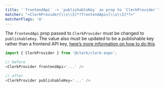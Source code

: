 ```yaml
---
title: '`frontendApi` -> `publishableKey` as prop to `ClerkProvider`'
matcher: "<ClerkProvider[\\s\\S]*?frontendApi=[\\s\\S]*?>"
matcherFlags: 'm'
---
```


The `frontendApi` prop passed to `ClerkProvider` must be changed to `publishableKey`. The value also must be updated to be a publishable key rather than a frontend API key, [here’s more information on how to do this](TODO)

```js
import { ClerkProvider } from '@clerk/clerk-expo';

// before
<ClerkProvider frontendApi='...' />

// after
<ClerkProvider publishableKey='...' />
```
